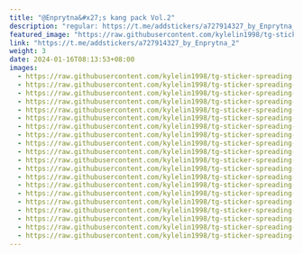 ```yaml
---
title: "@Enprytna&#x27;s kang pack Vol.2"
description: "regular: https://t.me/addstickers/a727914327_by_Enprytna_2"
featured_image: "https://raw.githubusercontent.com/kylelin1998/tg-sticker-spreading-worldwide-images/main/img/7195c233-06e6-4322-b1dd-9845bb6a3ef3.jpg"
link: "https://t.me/addstickers/a727914327_by_Enprytna_2"
weight: 3
date: 2024-01-16T08:13:53+08:00
images:
  - https://raw.githubusercontent.com/kylelin1998/tg-sticker-spreading-worldwide-images/main/img/7195c233-06e6-4322-b1dd-9845bb6a3ef3.jpg
  - https://raw.githubusercontent.com/kylelin1998/tg-sticker-spreading-worldwide-images/main/img/e239fc35-ce12-438a-be7b-58bfa99875c3.jpg
  - https://raw.githubusercontent.com/kylelin1998/tg-sticker-spreading-worldwide-images/main/img/4159713a-5ffa-4792-b8f9-81576c3b5368.jpg
  - https://raw.githubusercontent.com/kylelin1998/tg-sticker-spreading-worldwide-images/main/img/b7dfa23b-ef2b-4fd1-8967-50ed87602178.jpg
  - https://raw.githubusercontent.com/kylelin1998/tg-sticker-spreading-worldwide-images/main/img/21332669-d0c6-4eef-a29a-38ea1805be48.jpg
  - https://raw.githubusercontent.com/kylelin1998/tg-sticker-spreading-worldwide-images/main/img/a7910287-f281-421f-857d-00632982e62d.jpg
  - https://raw.githubusercontent.com/kylelin1998/tg-sticker-spreading-worldwide-images/main/img/2f44e1b8-7ecf-4071-b507-7d990474292e.jpg
  - https://raw.githubusercontent.com/kylelin1998/tg-sticker-spreading-worldwide-images/main/img/3036943a-31da-4828-9c28-b96bc1a8f284.jpg
  - https://raw.githubusercontent.com/kylelin1998/tg-sticker-spreading-worldwide-images/main/img/3b0453d8-83f1-40b8-b98e-542f2534369b.jpg
  - https://raw.githubusercontent.com/kylelin1998/tg-sticker-spreading-worldwide-images/main/img/0ebf650f-e2ff-49f6-ba45-4b1cf663d427.jpg
  - https://raw.githubusercontent.com/kylelin1998/tg-sticker-spreading-worldwide-images/main/img/ea4b67c2-a329-44a2-853f-40005af9a0c1.jpg
  - https://raw.githubusercontent.com/kylelin1998/tg-sticker-spreading-worldwide-images/main/img/1dd05f76-1637-4678-b8ef-7cc0d35859ce.jpg
  - https://raw.githubusercontent.com/kylelin1998/tg-sticker-spreading-worldwide-images/main/img/8e3bf3e0-610e-40c2-bd9a-ff864e9e693a.jpg
  - https://raw.githubusercontent.com/kylelin1998/tg-sticker-spreading-worldwide-images/main/img/4b0381ec-87c9-422b-b116-e041e8829f6d.jpg
  - https://raw.githubusercontent.com/kylelin1998/tg-sticker-spreading-worldwide-images/main/img/c328e8be-3d09-4407-b57b-830576657bbb.jpg
  - https://raw.githubusercontent.com/kylelin1998/tg-sticker-spreading-worldwide-images/main/img/2efd3a0c-af96-433e-90b8-b813d5b87938.jpg
  - https://raw.githubusercontent.com/kylelin1998/tg-sticker-spreading-worldwide-images/main/img/ac158e13-822d-4999-a1bb-51db46d04a54.jpg
  - https://raw.githubusercontent.com/kylelin1998/tg-sticker-spreading-worldwide-images/main/img/644037fa-3e15-4951-98b1-3f4ea5fcacba.jpg
  - https://raw.githubusercontent.com/kylelin1998/tg-sticker-spreading-worldwide-images/main/img/6f941518-0456-48ef-811f-76163a8fc0ef.jpg
  - https://raw.githubusercontent.com/kylelin1998/tg-sticker-spreading-worldwide-images/main/img/8da0dc3f-0367-4ab2-a21d-10525cadb408.jpg
---
```

